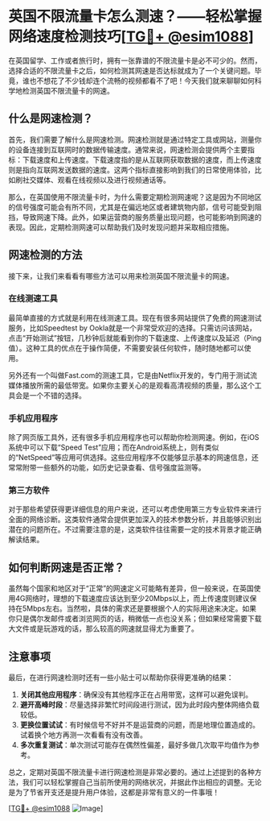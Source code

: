 # 英国不限流量卡怎么测速？——轻松掌握网络速度检测技巧[[TG💪+ @esim1088](https://t.me/s/esim1088)]

在英国留学、工作或者旅行时，拥有一张靠谱的不限流量卡是必不可少的。然而，选择合适的不限流量卡之后，如何检测其网速是否达标就成为了一个关键问题。毕竟，谁也不想花了不少钱却连个流畅的视频都看不了吧！今天我们就来聊聊如何科学地检测英国不限流量卡的网速。

## 什么是网速检测？

首先，我们需要了解什么是网速检测。网速检测就是通过特定工具或网站，测量你的设备连接到互联网时的数据传输速度。通常来说，网速检测会提供两个主要指标：下载速度和上传速度。下载速度指的是从互联网获取数据的速度，而上传速度则是指向互联网发送数据的速度。这两个指标直接影响到我们的日常使用体验，比如刷社交媒体、观看在线视频以及进行视频通话等。

那么，在英国使用不限流量卡时，为什么需要定期检测网速呢？这是因为不同地区的信号强度可能会有所不同，尤其是在偏远地区或者建筑物内部，信号可能受到阻挡，导致网速下降。此外，如果运营商的服务质量出现问题，也可能影响到网速的表现。因此，定期检测网速可以帮助我们及时发现问题并采取相应措施。

## 网速检测的方法

接下来，让我们来看看有哪些方法可以用来检测英国不限流量卡的网速。

### 在线测速工具

最简单直接的方式就是利用在线测速工具。现在有很多网站提供了免费的网速测试服务，比如Speedtest by Ookla就是一个非常受欢迎的选择。只需访问该网站，点击“开始测试”按钮，几秒钟后就能看到你的下载速度、上传速度以及延迟（Ping值）。这种工具的优点在于操作简便，不需要安装任何软件，随时随地都可以使用。

另外还有一个叫做Fast.com的测速工具，它是由Netflix开发的，专门用于测试流媒体播放所需的最低带宽。如果你主要关心的是观看高清视频的质量，那么这个工具会是一个不错的选择。

### 手机应用程序

除了网页版工具外，还有很多手机应用程序也可以帮助你检测网速。例如，在iOS系统中可以下载“Speed Test”应用；而在Android系统上，则有类似的“NetSpeed”等应用可供选择。这些应用程序不仅能够显示基本的网速信息，还常常附带一些额外的功能，如历史记录查看、信号强度监测等。

### 第三方软件

对于那些希望获得更详细信息的用户来说，还可以考虑使用第三方专业软件来进行全面的网络诊断。这类软件通常会提供更加深入的技术参数分析，并且能够识别出潜在的问题所在。不过需要注意的是，这类软件往往需要一定的技术背景才能正确解读结果。

## 如何判断网速是否正常？

虽然每个国家和地区对于“正常”的网速定义可能略有差异，但一般来说，在英国使用4G网络时，理想的下载速度应该达到至少20Mbps以上，而上传速度则建议保持在5Mbps左右。当然啦，具体的需求还是要根据个人的实际用途来决定。如果你只是偶尔发邮件或者浏览网页的话，稍微低一点也没关系；但如果经常需要下载大文件或是玩游戏的话，那么较高的网速就显得尤为重要了。

## 注意事项

最后，在进行网速检测时还有一些小贴士可以帮助你获得更准确的结果：

1. **关闭其他应用程序**：确保没有其他程序正在占用带宽，这样可以避免误判。
2. **避开高峰时段**：尽量选择非繁忙时间段进行测试，因为此时段内整体网络负载较低。
3. **更换位置试试**：有时候信号不好并不是运营商的问题，而是地理位置造成的。试着换个地方再测一次看看有没有改善。
4. **多次重复测试**：单次测试可能存在偶然性偏差，最好多做几次取平均值作为参考。

总之，定期对英国不限流量卡进行网速检测是非常必要的。通过上述提到的各种方法，我们可以轻松掌握自己当前所使用的网络状况，并据此作出相应的调整。无论是为了节省开支还是提升用户体验，这都是非常有意义的一件事哦！

[[TG💪+ @esim1088](https://t.me/s/esim1088) ![Image](https://i.postimg.cc/4NQfJmqS/Snipaste-2025-05-13-00-14-12.png)]